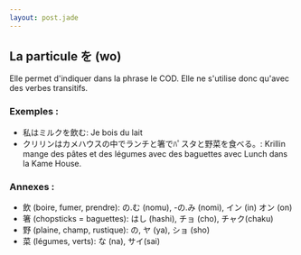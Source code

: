 ```yaml
---
layout: post.jade
---
```


## La particule を (wo)

Elle permet d'indiquer dans la phrase le COD. Elle ne s'utilise donc qu'avec des
verbes transitifs.

### Exemples :

- 私はミルクを飲む: Je bois du lait 
- クリリンはカメハウスの中でランチと箸でﾊﾟスタと野菜を食べる。: Krillin mange des pâtes et des légumes avec des baguettes avec Lunch dans la Kame House.

### Annexes :

- 飲 (boire, fumer, prendre):  の.む (nomu), -の.み (nomi), イン (in)  オン (on)
- 箸 (chopsticks = baguettes): はし (hashi), チョ (cho),  チャク(chaku)
- 野 (plaine, champ, rustique): の, ヤ (ya), ショ (sho)
- 菜 (légumes, verts): な (na), サイ(sai)
